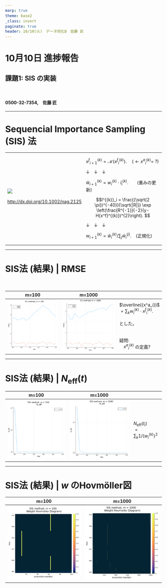 ```yaml
---
marp: true
theme: base2
_class: invert
paginate: true
header: 10/10(火)　データ同化B　佐藤 匠
---
```


# **10月10日 進捗報告**
## 課題1: SIS の実装

<br>

#### 0500-32-7354,　佐藤 匠

---

# Sequencial Importance Sampling (SIS) 法


<table>

<td>

<img src=https://www.kyoto-u.ac.jp/sites/default/files/static/ja/news_data/h/h1/news6/2012/images/121001_1/02-fb90c405dad400873244a4d348578bf0.jpg>

<http://dx.doi.org/10.1002/nag.2125>

</td>
<td>

${x^f}^{(k)} _{i+1} = \mathcal{M}({x^f}^{(k)} _{i}). \quad (\leftarrow {x^a}^{(k)} _{i} = \ ?)$

↓　↓　↓

$\hat{w}^{(k)} _{i+1} = w^{(k)} _{i} \cdot l^{(k)}_i.$　　(重みの更新)

$$l^{(k)}_i = 
\frac{(\sqrt{2 \pi})^{-40}}{\sqrt{|R|}} \exp \left(\frac{R^{-1}}{-2}(y-H{x^f}^{(k)})^{2}\right).
$$

↓　↓　↓

$w^{(k)} _{i+1} = \hat{w}^{(k)} _{i} / \sum_j \hat{w}^{(j)} _{i}.$　(正規化)

</td>
</table>

---

# SIS法 (結果) | RMSE

　 　

| m=100 | m=1000 | |
|-------|--------|-|
| <img src=SIS_RMSE-100.png width=450> | <img src=SIS_RMSE-1000.png width=450> | $\overline{{x^a_i}}$ <br> $= \sum_{k} w^{(k)}_i \cdot {x^f}^{(k)} _{i}.$ <br><br> とした。 <br><br><br> 疑問: <br> 　${x^a}^{(k)} _{i}$ の定義? |

---

# SIS法 (結果) | $N_\mathrm{eff} (t)$

| m=100 | m=1000 | |
|-------|--------|-|
| <img src=SIS_N_eff-100.png width=450> | <img src=SIS_N_eff-1000.png width=450> | $N_\mathrm{eff} (t_i)$ <br> $= \sum_k 1 / (w^{(k)}_i)^2$ |

---

# SIS法 (結果) | $w$ のHovmöller図

| m=100 | m=1000 |
|-------|--------|
| <img src=SIS_weight_hovmollor-100.png width=510> | <img src=SIS_weight_hovmollor-1000.png width=510> | $N_\mathrm{eff} (t_i)$ <br> $= \sum_k 1 / (w^{(k)}_i)^2$ |